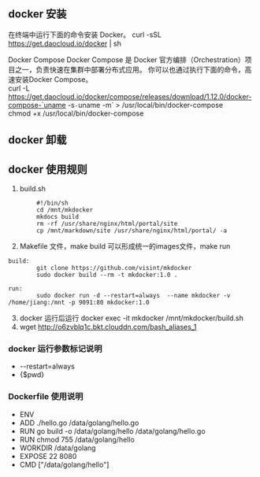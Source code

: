 ## docker 安装
在终端中运行下面的命令安装 Docker。
curl -sSL https://get.daocloud.io/docker | sh

Docker Compose
Docker Compose 是 Docker 官方编排（Orchestration）项目之一，负责快速在集群中部署分布式应用。 你可以也通过执行下面的命令，高速安装Docker Compose。  
curl -L https://get.daocloud.io/docker/compose/releases/download/1.12.0/docker-compose-`uname -s`-`uname -m` > /usr/local/bin/docker-compose  
chmod +x /usr/local/bin/docker-compose

## docker 卸载


## docker 使用规则
1. build.sh
```
        #!/bin/sh
        cd /mnt/mkdocker
        mkdocs build
        rm -rf /usr/share/nginx/html/portal/site
        cp /mnt/markdown/site /usr/share/nginx/html/portal/ -a
```
2. Makefile 文件，make build 可以形成统一的images文件，make run
```
build:
        git clone https://github.com/visint/mkdocker
        sudo docker build --rm -t mkdocker:1.0 .

run:
        sudo docker run -d --restart=always  --name mkdocker -v /home/jiang:/mnt -p 9091:80 mkdocker:1.0
``` 

3. docker 运行后运行  docker exec -it mkdocker /mnt/mkdocker/build.sh
4. wget http://o6zvblq1c.bkt.clouddn.com/bash_aliases_1

### docker 运行参数标记说明
 *  --restart=always
 *  {$pwd}

### Dockerfile 使用说明
 * ENV
 * ADD ./hello.go /data/golang/hello.go
 * RUN go build -o /data/golang/hello /data/golang/hello.go
 * RUN chmod 755 /data/golang/hello
 * WORKDIR /data/golang 
 * EXPOSE 22 8080  
 * CMD ["/data/golang/hello"]





